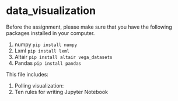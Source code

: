 # data_visualization

Before the assignment, please make sure that you have the following packages installed in your computer.
1. numpy `pip install numpy`
2. Lxml `pip install lxml`
3. Altair `pip install altair vega_datasets`
4. Pandas `pip install pandas`

This file includes:
1. Polling visualization: 
2. Ten rules for writing Jupyter Notebook
